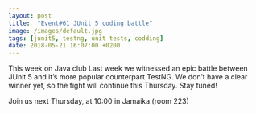 ```yaml
---
layout: post
title:  "Event#61 JUnit 5 coding battle"
image: /images/default.jpg
tags: [junit5, testng, unit tests, codding]
date: 2018-05-21 16:07:00 +0200
---
```


This week on Java club
Last week we witnessed an epic battle between JUnit 5 and it’s more popular counterpart TestNG. We don’t have a clear winner yet, so the fight will continue this Thursday. Stay tuned! []()

Join us next Thursday, at 10:00 in Jamaika (room 223)

